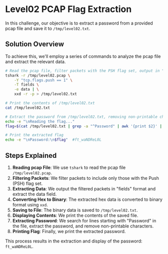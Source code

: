 # Level02 PCAP Flag Extraction

In this challenge, our objective is to extract a password from a provided pcap file and save it to `/tmp/level02.txt`.

## Solution Overview

To achieve this, we'll employ a series of commands to analyze the pcap file and extract the relevant data.

```bash
# Read the pcap file, filter packets with the PSH flag set, output in "fields" format, and extract the data field
tshark -r /tmp/level02.pcap \
    -Y "tcp.flags.push == 1" \
    -T fields \
    -e data | \
    xxd -r -p > /tmp/level02.txt

# Print the contents of /tmp/level02.txt
cat /tmp/level02.txt

# Extract the password from /tmp/level02.txt, removing non-printable characters
echo -e "\nReading the flag..."
flag=$(cat /tmp/level02.txt | grep -a "^Password" | awk '{print $2}' | tr -cd [:print:])

# Print the extracted flag
echo -e "\nPassword:\n$flag"  #ft_waNDReL0L
```

## Steps Explained

1. **Reading pcap File**: We use `tshark` to read the pcap file `/tmp/level02.pcap`.
2. **Filtering Packets**: We filter packets to include only those with the Push (PSH) flag set.
3. **Extracting Data**: We output the filtered packets in "fields" format and extract the data field.
4. **Converting Hex to Binary**: The extracted hex data is converted to binary format using `xxd`.
5. **Saving to File**: The binary data is saved to `/tmp/level02.txt`.
6. **Displaying Contents**: We print the contents of the saved file.
7. **Extracting Password**: We search for lines starting with "Password" in the file, extract the password, and remove non-printable characters.
8. **Printing Flag**: Finally, we print the extracted password.

This process results in the extraction and display of the password: `ft_waNDReL0L`.
